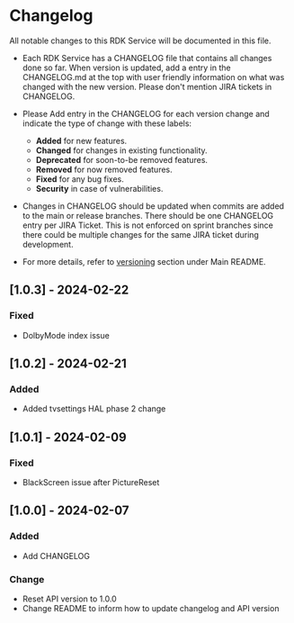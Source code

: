 # Changelog

All notable changes to this RDK Service will be documented in this file.

* Each RDK Service has a CHANGELOG file that contains all changes done so far. When version is updated, add a entry in the CHANGELOG.md at the top with user friendly information on what was changed with the new version. Please don't mention JIRA tickets in CHANGELOG. 

* Please Add entry in the CHANGELOG for each version change and indicate the type of change with these labels:
    * **Added** for new features.
    * **Changed** for changes in existing functionality.
    * **Deprecated** for soon-to-be removed features.
    * **Removed** for now removed features.
    * **Fixed** for any bug fixes.
    * **Security** in case of vulnerabilities.

* Changes in CHANGELOG should be updated when commits are added to the main or release branches. There should be one CHANGELOG entry per JIRA Ticket. This is not enforced on sprint branches since there could be multiple changes for the same JIRA ticket during development. 

* For more details, refer to [versioning](https://github.com/rdkcentral/rdkservices#versioning) section under Main README.
## [1.0.3] - 2024-02-22
### Fixed
- DolbyMode index issue

## [1.0.2] - 2024-02-21
### Added
- Added tvsettings HAL phase 2 change

## [1.0.1] - 2024-02-09
### Fixed
- BlackScreen issue after PictureReset

## [1.0.0] - 2024-02-07
### Added
- Add CHANGELOG

### Change
- Reset API version to 1.0.0
- Change README to inform how to update changelog and API version
